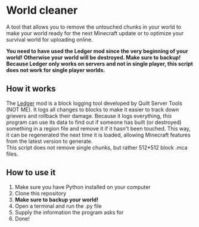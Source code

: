 # World cleaner

A tool that allows you to remove the untouched chunks in your world to make your world ready for the next Minecraft update or to optimize your survival world for uploading online.

**You need to have used the Ledger mod since the very beginning of your world! Otherwise your world will be destroyed. Make sure to backup!**  
**Because Ledger only works on servers and not in single player, this script does not work for single player worlds.**

## How it works
The [Ledger](https://modrinth.com/mod/ledger) mod is a block logging tool developed by Quilt Server Tools (NOT ME). It logs all changes to blocks to make it easier to track down grievers and rollback their damage. Because it logs everything, *this* program can use its data to find out if someone has built (or destroyed) something in a region file and remove it if it hasn't been touched. This way, it can be regenerated the next time it is loaded, allowing Minecraft features from the latest version to generate.  
This script does not remove single chunks, but rather 512*512 block .mca files.

## How to use it
1. Make sure you have Python installed on your computer
2. Clone this repository
3. **Make sure to backup your world!**
4. Open a terminal and run the .py file
5. Supply the information the program asks for
6. Done!